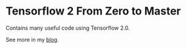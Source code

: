 # Tensorflow 2 From Zero to Master
Contains many useful code using Tensorflow 2.0. 

See more in my [blog](https://www.kukuxiaai.com/series/tensorflow/).